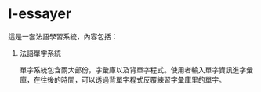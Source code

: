 # l-essayer

這是一套法語學習系統，內容包括：

1.  法語單字系統
    
    單字系統包含兩大部份，字彙庫以及背單字程式。使用者輸入單字資訊進字彙庫，在往後的時間，可以透過背單字程式反覆練習字彙庫里的單字。